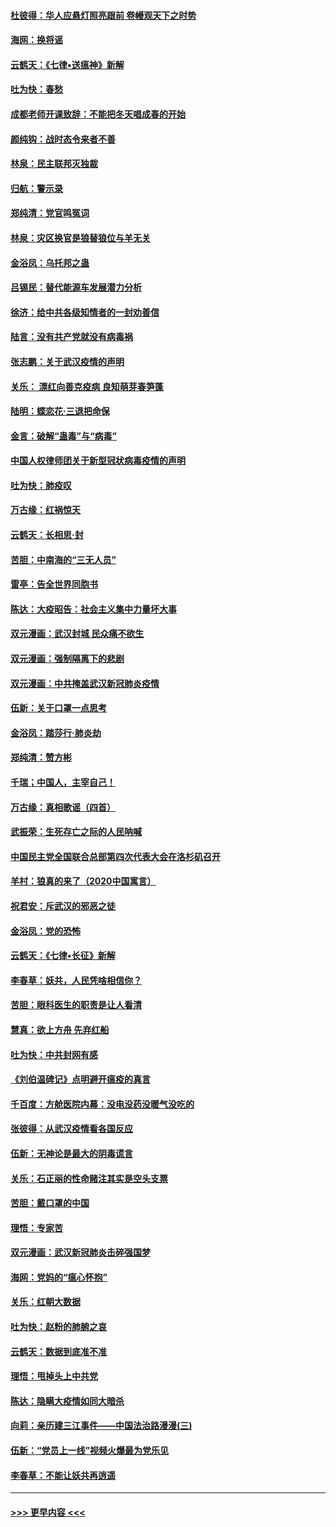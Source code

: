 #### [杜彼得：华人应悬灯照亮跟前 卷幔观天下之时势](../pages/nsc993/n11874822.md?t=02172103) 
#### [海网：换将谣](../pages/nsc993/n11873712.md?t=02172103) 
#### [云鹤天：《七律▪送瘟神》新解](../pages/nsc993/n11873598.md?t=02172103) 
#### [吐为快：春愁](../pages/nsc993/n11872801.md?t=02172103) 
#### [成都老师开课致辞：不能把冬天唱成春的开始](../pages/nsc993/n11872653.md?t=02172103) 
#### [颜纯钩：战时态令来者不善](../pages/nsc993/n11872011.md?t=02172103) 
#### [林泉：民主联邦灭独裁](../pages/nsc993/n11870998.md?t=02172103) 
#### [归航：警示录](../pages/nsc993/n11870963.md?t=02172103) 
#### [郑纯清：党官鸣冤词](../pages/nsc993/n11870938.md?t=02172103) 
#### [林泉：灾区换官是狼替狼位与羊无关](../pages/nsc993/n11870896.md?t=02172103) 
#### [金浴凤：乌托邦之蛊](../pages/nsc993/n11870879.md?t=02172103) 
#### [吕锡民：替代能源车发展潜力分析](../pages/nsc993/n11870656.md?t=02172103) 
#### [徐济：给中共各级知情者的一封劝善信](../pages/nsc993/n11868561.md?t=02172103) 
#### [陆言：没有共产党就没有病毒祸](../pages/nsc993/n11868232.md?t=02172103) 
#### [张志鹏：关于武汉疫情的声明](../pages/nsc993/n11867182.md?t=02172103) 
#### [关乐： 漂红向善克疫病 良知萌芽春笋蓬](../pages/nsc993/n11865710.md?t=02172103) 
#### [陆明：蝶恋花‧三退把命保](../pages/nsc993/n11865673.md?t=02172103) 
#### [金言：破解“蛊毒”与“病毒”](../pages/nsc993/n11864103.md?t=02172103) 
#### [中国人权律师团关于新型冠状病毒疫情的声明](../pages/nsc993/n11864249.md?t=02172103) 
#### [吐为快：肺疫叹](../pages/nsc993/n11864027.md?t=02172103) 
#### [万古缘：红祸惊天](../pages/nsc993/n11864079.md?t=02172103) 
#### [云鹤天：长相思‧封](../pages/nsc993/n11864006.md?t=02172103) 
#### [苦胆：中南海的“三无人员”](../pages/nsc993/n11862997.md?t=02172103) 
#### [雷亭：告全世界同胞书](../pages/nsc993/n11862572.md?t=02172103) 
#### [陈达：大疫昭告：社会主义集中力量坏大事](../pages/nsc993/n11859419.md?t=02172103) 
#### [双元漫画：武汉封城 民众痛不欲生](../pages/nsc993/n11859287.md?t=02172103) 
#### [双元漫画：强制隔离下的悲剧](../pages/nsc993/n11859244.md?t=02172103) 
#### [双元漫画：中共掩盖武汉新冠肺炎疫情](../pages/nsc993/n11858249.md?t=02172103) 
#### [伍新：关于口罩一点思考](../pages/nsc993/n11859195.md?t=02172103) 
#### [金浴凤：踏莎行‧肺炎劫](../pages/nsc993/n11858227.md?t=02172103) 
#### [郑纯清：赞方彬](../pages/nsc993/n11856803.md?t=02172103) 
#### [千瑞；中国人，主宰自己！](../pages/nsc993/n11856793.md?t=02172103) 
#### [万古缘：真相歌谣（四首）](../pages/nsc993/n11856263.md?t=02172103) 
#### [武振荣：生死存亡之际的人民呐喊](../pages/nsc993/n11856256.md?t=02172103) 
#### [中国民主党全国联合总部第四次代表大会在洛杉矶召开](../pages/nsc993/n11856344.md?t=02172103) 
#### [羊村：狼真的来了（2020中国寓言）](../pages/nsc993/n11856229.md?t=02172103) 
#### [祝君安：斥武汉的邪恶之徒](../pages/nsc993/n11855861.md?t=02172103) 
#### [金浴凤：党的恐怖](../pages/nsc993/n11855849.md?t=02172103) 
#### [云鹤天：《七律▪长征》新解](../pages/nsc993/n11855479.md?t=02172103) 
#### [李春草：妖共，人民凭啥相信你？](../pages/nsc993/n11855196.md?t=02172103) 
#### [苦胆：眼科医生的职责是让人看清](../pages/nsc993/n11853840.md?t=02172103) 
#### [慧真：欲上方舟 先弃红船](../pages/nsc993/n11853483.md?t=02172103) 
#### [吐为快：中共封网有感](../pages/nsc993/n11852575.md?t=02172103) 
#### [《刘伯温碑记》点明避开瘟疫的真言](../pages/nsc993/n11852128.md?t=02172103) 
#### [千百度：方舱医院内幕：没电没药没暖气没吃的](../pages/nsc993/n11850211.md?t=02172103) 
#### [张彼得：从武汉疫情看各国反应](../pages/nsc993/n11850102.md?t=02172103) 
#### [伍新：无神论是最大的阴毒谎言](../pages/nsc993/n11846129.md?t=02172103) 
#### [关乐：石正丽的性命赌注其实是空头支票](../pages/nsc993/n11846109.md?t=02172103) 
#### [苦胆：戴口罩的中国](../pages/nsc993/n11845576.md?t=02172103) 
#### [理悟：专家苦](../pages/nsc993/n11845564.md?t=02172103) 
#### [双元漫画：武汉新冠肺炎击碎强国梦](../pages/nsc993/n11843320.md?t=02172103) 
#### [海网：党妈的“瘟心怀抱”](../pages/nsc993/n11840740.md?t=02172103) 
#### [关乐：红朝大数据](../pages/nsc993/n11840675.md?t=02172103) 
#### [吐为快：赵粉的肺腑之哀](../pages/nsc993/n11840618.md?t=02172103) 
#### [云鹤天：数据到底准不准](../pages/nsc993/n11840325.md?t=02172103) 
#### [理悟：甩掉头上中共党](../pages/nsc993/n11838826.md?t=02172103) 
#### [陈达：隐瞒大疫情如同大暗杀](../pages/nsc993/n11838771.md?t=02172103) 
#### [向莉：亲历建三江事件——中国法治路漫漫(三)](../pages/nsc993/n11831825.md?t=02172103) 
#### [伍新：“党员上一线”视频火爆最为党乐见](../pages/nsc993/n11838200.md?t=02172103) 
#### [李春草：不能让妖共再逍遥](../pages/nsc993/n11838102.md?t=02172103) 

----
#### [ >>> 更早内容 <<< ](../indexes/nsc993-earlier.md)
